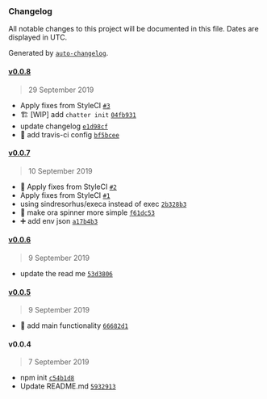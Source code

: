### Changelog

All notable changes to this project will be documented in this file. Dates are displayed in UTC.

Generated by [`auto-changelog`](https://github.com/CookPete/auto-changelog).

#### [v0.0.8](https://github.com/cendekia/rasa-chatter/compare/v0.0.7...v0.0.8)

> 29 September 2019

- Apply fixes from StyleCI [`#3`](https://github.com/cendekia/rasa-chatter/pull/3)
- :building_construction: [WIP] add `chatter init` [`04fb931`](https://github.com/cendekia/rasa-chatter/commit/04fb931c6dca855f7323b8dc7a7b2d763d645603)
- update changelog [`e1d98cf`](https://github.com/cendekia/rasa-chatter/commit/e1d98cf72ded8d4fe6e6b7f77e93d18f3b9c3ef3)
- :bento: add travis-ci config [`bf5bcee`](https://github.com/cendekia/rasa-chatter/commit/bf5bcee88f7433807789ee350abb04b3c19bb0b9)

#### [v0.0.7](https://github.com/cendekia/rasa-chatter/compare/v0.0.6...v0.0.7)

> 10 September 2019

- :lipstick: Apply fixes from StyleCI [`#2`](https://github.com/cendekia/rasa-chatter/pull/2)
- Apply fixes from StyleCI [`#1`](https://github.com/cendekia/rasa-chatter/pull/1)
- using sindresorhus/execa instead of exec [`2b328b3`](https://github.com/cendekia/rasa-chatter/commit/2b328b3db07286358ff4dcc16ee54e24ee8f1aa1)
- :lipstick: make ora spinner more simple [`f61dc53`](https://github.com/cendekia/rasa-chatter/commit/f61dc5342986e1f44c8caa13500162f2c0228b1a)
- :heavy_plus_sign: add env json [`a17b4b3`](https://github.com/cendekia/rasa-chatter/commit/a17b4b3f205343aaa8ee1795323dac839eebcb33)

#### [v0.0.6](https://github.com/cendekia/rasa-chatter/compare/v0.0.5...v0.0.6)

> 9 September 2019

- update the read me [`53d3806`](https://github.com/cendekia/rasa-chatter/commit/53d3806175b09232629393a1c0aa9adde7d93eaf)

#### [v0.0.5](https://github.com/cendekia/rasa-chatter/compare/v0.0.4...v0.0.5)

> 9 September 2019

- :hammer: add main functionality [`66682d1`](https://github.com/cendekia/rasa-chatter/commit/66682d1739359562c74deb1023ad440a4d002d72)

#### v0.0.4

> 7 September 2019

- npm init [`c54b1d8`](https://github.com/cendekia/rasa-chatter/commit/c54b1d83b5a1b52a130156b9c08a333d92ecc443)
- Update README.md [`5932913`](https://github.com/cendekia/rasa-chatter/commit/5932913618470276b8e833ce13f13cb3d9bc3741)
